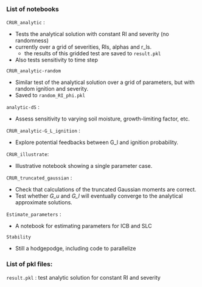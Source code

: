 
### List of notebooks

<!-- #region -->
`CRUR_analytic` :
- Tests the analytical solution with constant RI and severity (no randomness)
- currently over a grid of severities, RIs, alphas and r_ls.
  - the results of this gridded test are saved to `result.pkl`
-  Also tests sensitivity to time step

`CRUR_analytic-random`
- Similar test of the analytical solution over a  grid of parameters, but with random ignition and severity.
- Saved to `random_RI_phi.pkl`

`analytic-dS` :
- Assess sensitivity to varying soil moisture, growth-limiting factor, etc.

`CRUR_analytic-G_L_ignition` :
- Explore potential feedbacks between G_l and ignition probability.

`CRUR_illustrate`:
-  Illustrative notebook showing a single parameter case.

`CRUR_truncated_gaussian` :
 - Check that calculations of the truncated Gaussian moments are correct.
 - Test whether _G\_u_ and _G\_l_ will eventually converge to the analytical approximate solutions.

`Estimate_parameters` :
- A notebook for estimating parameters for ICB and SLC 


`Stability`
- Still a hodgepodge, including code to parallelize
<!-- #endregion -->

### List of pkl files:

`result.pkl` : test analytic solution for constant RI and severity
